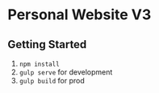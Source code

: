 # Personal Website V3

## Getting Started
1. `npm install`
1. `gulp serve` for development
1. `gulp build` for prod
